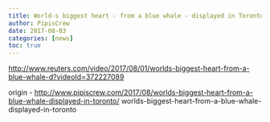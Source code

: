 ```yaml
---
title: World-s biggest heart - from a blue whale - displayed in Toronto
author: PipisCrew
date: 2017-08-03
categories: [news]
toc: true
---
```


http://www.reuters.com/video/2017/08/01/worlds-biggest-heart-from-a-blue-whale-d?videoId=372227089

origin - http://www.pipiscrew.com/2017/08/worlds-biggest-heart-from-a-blue-whale-displayed-in-toronto/ worlds-biggest-heart-from-a-blue-whale-displayed-in-toronto